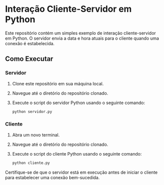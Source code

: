 # Interação Cliente-Servidor em Python

Este repositório contém um simples exemplo de interação cliente-servidor em Python. O servidor envia a data e hora atuais para o cliente quando uma conexão é estabelecida.

## Como Executar

### Servidor
1. Clone este repositório em sua máquina local.
2. Navegue até o diretório do repositório clonado.
3. Execute o script do servidor Python usando o seguinte comando:

    ```bash
    python servidor.py
    ```

### Cliente
1. Abra um novo terminal.
2. Navegue até o diretório do repositório clonado.
3. Execute o script do cliente Python usando o seguinte comando:

    ```bash
    python cliente.py
    ```

Certifique-se de que o servidor está em execução antes de iniciar o cliente para estabelecer uma conexão bem-sucedida.
